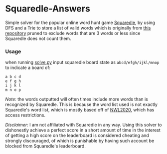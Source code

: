 # Squaredle-Answers
Simple solver for the popular online word hunt game [Squaredle](squaredle.app), by using DFS and a Trie to store a list of valid words which is originally from [this repository](https://github.com/dwyl/english-words/tree/master)
pruned to exclude words that are 3 words or less since Squaredle does not count them.

### Usage
when running [solve.py](solve.py) input squaredle board state as `abcd/efgh/ijkl/mnop` to indicate a board of:
```
a b c d
e f g h
i j k l
m n o p
```

*Note*: the words outputted will often times include more words than is recognized by Squaredle. This is because the word list used is not exactly Squaredle's word list, which is mostly based off of 
[NWL2020](https://scrabbleplayers.org/w/NWL2020), which has access restrictions.

*Disclaimer*: I am not affiliated with Squaredle in any way. Using this solver to dishonestly achieve a perfect score in a short amount of time in the interest of getting a high score 
on the leaderboard is considered cheating and strongly discouraged, of which is punishable by having such account be blocked from Squaredle's leaderboard.
